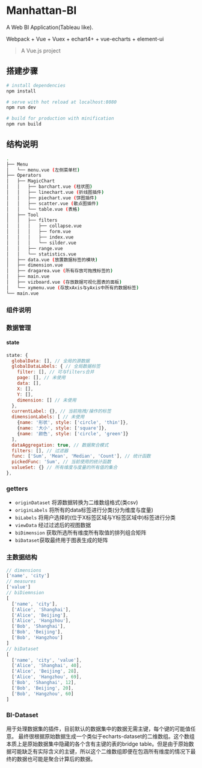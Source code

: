 # Manhattan-BI

A Web BI Application(Tableau like).

Webpack + Vue + Vuex + echart4+ + vue-echarts + element-ui

> A Vue.js project

## 搭建步骤

``` bash
# install dependencies
npm install

# serve with hot reload at localhost:8080
npm run dev

# build for production with minification
npm run build

```

## 结构说明

```bash
.
├── Menu
│   └── menu.vue (左侧菜单栏)
├── Operators
│   ├── MagicChart
│   │   ├── barchart.vue (柱状图)
│   │   ├── linechart.vue (折线图插件)
│   │   ├── piechart.vue (饼图插件)
│   │   ├── scatter.vue (散点图插件)
│   │   └── table.vue (表格)
│   ├── Tool
│   │   ├── filters
│   │   │   ├── collapse.vue
│   │   │   ├── form.vue
│   │   │   ├── index.vue
│   │   │   └── silder.vue
│   │   ├── range.vue
│   │   └── statistics.vue
│   ├── data.vue (放置数据标签的模块)
│   ├── dimension.vue
│   ├── dragarea.vue (所有存放可拖拽标签的)
│   ├── main.vue
│   ├── vizboard.vue (存放数据可视化图表的面板)
│   └── xymenu.vue (存放xAxis与yAxis中所有的数据标签)
└── main.vue
```


### 组件说明

### 数据管理
#### state
```js
state: {
  globalData: [], // 全局的源数据
  globalDataLabels: { // 全局数据标签
    filter: [], // 可与filters合并
    page: [], // 未使用
    data: [],
    X: [],
    Y: [],
    dimension: [] // 未使用
  },
  currentLabel: {}, // 当前拖拽/操作的标签
  dimensionLabels: [ // 未使用
    {name: '形状', style: ['circle', 'thin']},
    {name: '大小', style: ['square']},
    {name: '颜色', style: ['circle', 'green']}
  ],
  dataAggregation: true, // 数据聚合模式
  filters: [], // 过滤器
  func: ['Sum', 'Mean', 'Median', 'Count'], // 统计函数
  pickedFunc: 'Sum', // 当前使用的统计函数
  valueSet: {} // 所有维度与度量的所有值的集合
},
```
### getters
+ `originDataset` 将源数据转换为二维数组格式(类csv)
+ `originLabels` 将所有的data标签进行分类(分为维度与度量)
+ `biLabels` 将用户选择的(位于X标签区域与Y标签区域中)标签进行分类
+ `viewData` 经过过滤后的视图数据
+ `biDimension` 获取所选所有维度所有取值的排列组合矩阵
+ `biDataset`获取最终用于图表生成的矩阵

### 主数据结构
```js
// dimensions
['name', 'city']
// measures
['value']
// biDiemnsion
[
  ['name', 'city'],
  ['Alice', 'Shanghai'],
  ['Alice', 'Beijing'],
  ['Alice', 'Hangzhou'],
  ['Bob', 'Shanghai'],
  ['Bob', 'Beijing'],
  ['Bob', 'Hangzhou']
]
// biDataset
[
  ['name', 'city', 'value'],
  ['Alice', 'Shanghai', 40],
  ['Alice', 'Beijing', 28],
  ['Alice', 'Hangzhou', 69],
  ['Bob', 'Shanghai', 12],
  ['Bob', 'Beijing', 20],
  ['Bob', 'Hangzhou', 60]
]
```

### BI-Dataset
用于处理数据集的插件，目前默认的数据集中的数据无需主键，每个键的可能值任意。
最终很根据原始数据生成一个类似于echarts-dataset的二维数组。这个数组本质上是原始数据集中隐藏的各个含有主键的表的bridge table。但是由于原始数据可能缺乏有实际含义的主键，所以这个二维数组即便在包涵所有维度的情况下最终的数据也可能是聚合计算后的数据。

